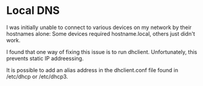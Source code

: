 Local DNS
=========

I was initially unable to connect to various devices on my network by their
hostnames alone: Some devices required hostname.local, others just didn't
work. 

I found that one way of fixing this issue is to run dhclient. Unfortunately,
this prevents static IP addreessing.

It is possible to add an alias address in the dhclient.conf file found in 
/etc/dhcp or /etc/dhcp3.

